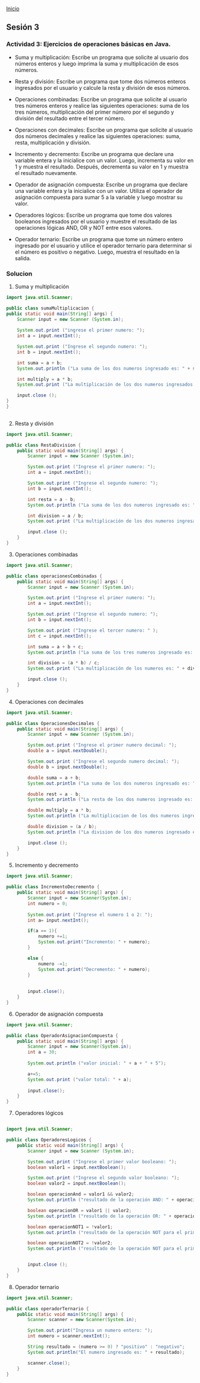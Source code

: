 <!-- No borrar o modificar -->
[Inicio](./index.md)

## Sesión 3 


<!-- Su documentación aquí -->

### Actividad 3: Ejercicios de operaciones básicas en Java.
- Suma y multiplicación: Escribe un programa que solicite al usuario dos números enteros y luego imprima la suma y multiplicación de esos números.

- Resta y división: Escribe un programa que tome dos números enteros ingresados por el usuario y calcule la resta y división de esos números.

- Operaciones combinadas: Escribe un programa que solicite al usuario tres números enteros y realice las siguientes operaciones: suma de los tres números, multiplicación del primer número por el segundo y división del resultado entre el tercer número.

- Operaciones con decimales: Escribe un programa que solicite al usuario dos números decimales y realice las siguientes operaciones: suma, resta, multiplicación y división.

- Incremento y decremento: Escribe un programa que declare una variable entera y la inicialice con un valor. Luego, incrementa su valor en 1 y muestra el resultado. Después, decrementa su valor en 1 y muestra el resultado nuevamente.

- Operador de asignación compuesta: Escribe un programa que declare una variable entera y la inicialice con un valor. Utiliza el operador de asignación compuesta para sumar 5 a la variable y luego mostrar su valor.

- Operadores lógicos: Escribe un programa que tome dos valores booleanos ingresados por el usuario y muestre el resultado de las operaciones lógicas AND, OR y NOT entre esos valores.

- Operador ternario: Escribe un programa que tome un número entero ingresado por el usuario y utilice el operador ternario para determinar si el número es positivo o negativo. Luego, muestra el resultado en la salida.


### Solucion 

1. Suma y multiplicación

```java
import java.util.Scanner;

public class sumaMultiplicacion {
public static void main(String[] args) {
    Scanner input = new Scanner (System.in);
    
    System.out.print ("ingrese el primer numero: ");
    int a = input.nextInt(); 

    System.out.print ("Ingrese el segundo numero: ");
    int b = input.nextInt();

    int suma = a + b;
    System.out.println ("La suma de los dos numeros ingresado es: " + suma);

    int multiply = a * b;
    System.out.print ("La multiplicación de los dos numeros ingresados es: " + multiply);

    input.close ();
}
}
 
```
2. Resta y división

```java 
import java.util.Scanner;

public class RestaDivision {
    public static void main(String[] args) {
        Scanner input = new Scanner (System.in);

        System.out.print ("Ingrese el primer numero: ");
        int a = input.nextInt();

        System.out.print ("Ingrese el segundo numero: ");
        int b = input.nextInt();

        int resta = a - b;
        System.out.println ("La suma de los dos numeros ingresado es: " + resta);

        int division = a / b;
        System.out.print ("La multiplicación de los dos numeros ingresados es: " + division);

        input.close ();
    }
}
```

3. Operaciones combinadas

```java 
import java.util.Scanner;

public class operacionesCombinadas {
    public static void main(String[] args) {
        Scanner input = new Scanner (System.in);

        System.out.print ("Ingrese el primer numero: ");
        int a = input.nextInt();

        System.out.print ("Ingrese el segundo numero: ");
        int b = input.nextInt();

        System.out.print ("Ingrese el tercer numero: " );
        int c = input.nextInt();

        int suma = a + b + c;
        System.out.println ("La suma de los tres numeros ingresado es: " + suma);

        int division = (a * b) / c;
        System.out.print ("La multiplicación de los numeros es: " + division);

        input.close ();
    }
}
```

4. Operaciones con decimales 

```java 
import java.util.Scanner;

public class OperacionesDecimales {
    public static void main(String[] args) {
        Scanner input = new Scanner (System.in);

        System.out.print ("Ingrese el primer numero decimal: ");
        double a = input.nextDouble();

        System.out.print ("Ingrese el segundo numero decimal: ");
        double b = input.nextDouble();

        double suma = a + b;
        System.out.println ("La suma de los dos numeros ingresado es: " + suma);

        double rest = a - b;
        System.out.println ("La resta de los dos numeros ingresado es: " + rest);

        double multiply = a * b;
        System.out.println ("La multiplicacion de los dos numeros ingresado es: " + multiply);

        double division = (a / b);
        System.out.println ("La division de los dos numeros ingresado es: " + division);

        input.close ();
    }
}
```

5. Incremento y decremento

```java 
import java.util.Scanner;

public class IncrementoDecremento {
    public static void main(String[] args) {
        Scanner input = new Scanner(System.in);
        int numero = 0;
        
        System.out.print ("Ingrese el numero 1 o 2: ");
        int a= input.nextInt();

        if(a == 1){
            numero +=1;
            System.out.print("Incremento: " + numero);
        }

        else {
            numero -=1;
            System.out.print("Decremento: " + numero);
        }
        
        
        input.close();
    }
}
```

6. Operador de asignación compuesta

```java 
import java.util.Scanner;

public class OperadorAsignacionCompuesta {
    public static void main(String[] args) {
        Scanner input = new Scanner(System.in);
        int a = 30;
        
        System.out.println ("valor inicial: " + a + " + 5");

        a+=5;
        System.out.print ("valor total: " + a);
       
        input.close();
    }
}
```

7. Operadores lógicos 

```java 

import java.util.Scanner;

public class OperadoresLogicos {
    public static void main(String[] args) {
        Scanner input = new Scanner (System.in);

        System.out.print ("Ingrese el primer valor booleano: ");
        boolean valor1 = input.nextBoolean();

        System.out.print ("Ingrese el segundo valor booleano: ");
        boolean valor2 = input.nextBoolean();

        boolean operacionAnd = valor1 && valor2;
        System.out.println ("resultado de la operación AND: " + operacionAnd);

        boolean operacionOR = valor1 || valor2;
        System.out.println ("resultado de la operación OR: " + operacionOR);

        boolean operacionNOT1 = !valor1;
        System.out.println ("resultado de la operación NOT para el primer valor: " + operacionNOT1);

        boolean operacionNOT2 = !valor2;
        System.out.println ("resultado de la operación NOT para el primer valor: " + operacionNOT2);


        input.close ();
    }
}
```

8. Operador ternario

```java 
import java.util.Scanner;

public class operadorTernario {
    public static void main(String[] args) {
        Scanner scanner = new Scanner(System.in);

        System.out.print("Ingresa un numero entero: ");
        int numero = scanner.nextInt();

        String resultado = (numero >= 0) ? "positivo" : "negativo";
        System.out.println("El numero ingresado es: " + resultado);

        scanner.close();
    }
}
```







